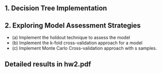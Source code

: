 ## 1. Decision Tree Implementation
## 2. Exploring Model Assessment Strategies
- (a) Implement the holdout technique to assess the model
- (b) Implement the k-fold cross-validation approach for a model
- (c) Implement Monte Carlo Cross-validation approach with s samples.

## Detailed results in hw2.pdf
